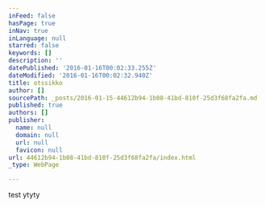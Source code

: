 ```yaml
---
inFeed: false
hasPage: true
inNav: true
inLanguage: null
starred: false
keywords: []
description: ''
datePublished: '2016-01-16T00:02:33.255Z'
dateModified: '2016-01-16T00:02:32.940Z'
title: otssikko
author: []
sourcePath: _posts/2016-01-15-44612b94-1b08-41bd-810f-25d3f68fa2fa.md
published: true
authors: []
publisher:
  name: null
  domain: null
  url: null
  favicon: null
url: 44612b94-1b08-41bd-810f-25d3f68fa2fa/index.html
_type: WebPage

---
```

test ytyty